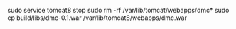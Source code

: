 sudo service tomcat8 stop 
sudo rm -rf /var/lib/tomcat/webapps/dmc*
sudo cp build/libs/dmc-0.1.war /var/lib/tomcat8/webapps/dmc.war

